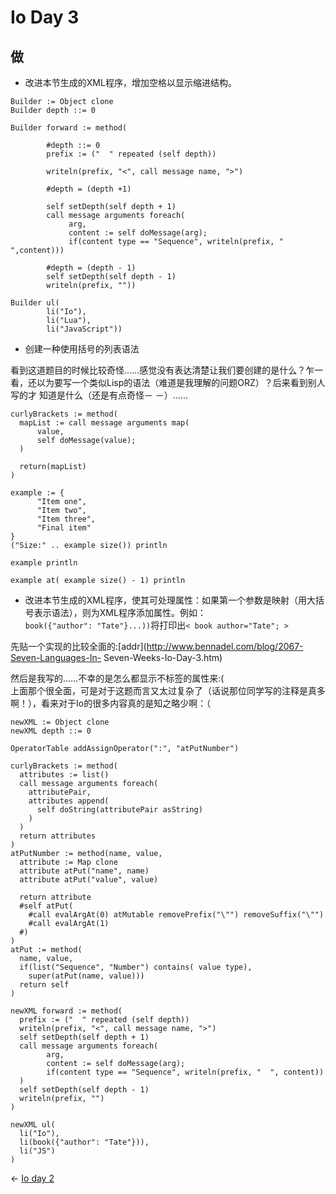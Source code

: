# Io Day 3


## 做

* 改进本节生成的XML程序，增加空格以显示缩进结构。

```   
Builder := Object clone
Builder depth ::= 0

Builder forward := method(

		#depth ::= 0
		prefix := ("  " repeated (self depth))

		writeln(prefix, "<", call message name, ">")
		
		#depth = (depth +1)

		self setDepth(self depth + 1)
		call message arguments foreach(
			 arg,
			 content := self doMessage(arg);
			 if(content type == "Sequence", writeln(prefix, "  ",content)))

	    #depth = (depth - 1)
	    self setDepth(self depth - 1)
		writeln(prefix, ""))

Builder ul(
		li("Io"),
		li("Lua"),
		li("JavaScript"))
```    	  

* 创建一种使用括号的列表语法

看到这道题目的时候比较奇怪……感觉没有表达清楚让我们要创建的是什么？乍一看，还以为要写一个类似Lisp的语法（难道是我理解的问题ORZ）？后来看到别人写的才
知道是什么（还是有点奇怪－ －）……

```    
curlyBrackets := method(
  mapList := call message arguments map(
  	  value,
	  self doMessage(value);
  )
  
  return(mapList)
)

example := {
	  "Item one",
	  "Item two",
	  "Item three",
	  "Final item"
}
("Size:" .. example size()) println

example println

example at( example size() - 1) println
```    	  

* 改进本节生成的XML程序，使其可处理属性：如果第一个参数是映射（用大括号表示语法），则为XML程序添加属性。例如：  
`book({"author": "Tate"}...))`将打印出`< book author="Tate"; >`

先贴一个实现的比较全面的:[addr](http://www.bennadel.com/blog/2067-Seven-Languages-In-
Seven-Weeks-Io-Day-3.htm)

然后是我写的……不幸的是怎么都显示不标签的属性来:(  
上面那个很全面，可是对于这题而言又太过复杂了（话说那位同学写的注释是真多啊！），看来对于Io的很多内容真的是知之略少啊：（

```   
newXML := Object clone
newXML depth ::= 0

OperatorTable addAssignOperator(":", "atPutNumber")

curlyBrackets := method(
  attributes := list()
  call message arguments foreach(
    attributePair,
	attributes append(
	  self doString(attributePair asString)
	)
  )
  return attributes
)
atPutNumber := method(name, value,
  attribute := Map clone
  attribute atPut("name", name)
  attribute atPut("value", value)
  
  return attribute	
  #self atPut(
    #call evalArgAt(0) atMutable removePrefix("\"") removeSuffix("\"")
	#call evalArgAt(1)
  #)
)
atPut := method(
  name, value,
  if(list("Sequence", "Number") contains( value type),
    super(atPut(name, value)))
  return self
)

newXML forward := method(
  prefix := ("  " repeated (self depth))
  writeln(prefix, "<", call message name, ">")
  self setDepth(self depth + 1)
  call message arguments foreach(
 		arg,
		content := self doMessage(arg);
		if(content type == "Sequence", writeln(prefix, "  ", content))
  )
  self setDepth(self depth - 1)
  writeln(prefix, "")
)

newXML ul(
  li("Io"),
  li(book({"author": "Tate"})),
  li("JS")
)
```

<- [ Io day 2](Io_day_2.md)
